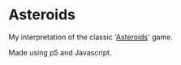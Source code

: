 # Asteroids
My interpretation of the classic '[Asteroids](https://en.wikipedia.org/wiki/Asteroids_(video_game))' game. 

Made using p5 and Javascript.